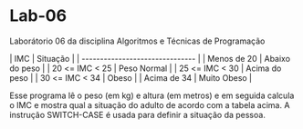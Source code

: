 # Lab-06
Laborátorio 06 da disciplina Algoritmos e Técnicas de Programação

 | IMC            | Situação       |
 | ------------------------------- |
 | Menos de 20    | Abaixo do peso |
 | 20 <= IMC < 25 | Peso Normal    |
 | 25 <= IMC < 30 | Acima do peso  |
 | 30 <= IMC < 34 | Obeso          |
 | Acima de 34    | Muito Obeso    |

Esse programa lê o peso (em kg) e altura (em metros) e em seguida calcula o IMC e mostra qual a situação do adulto de acordo com a tabela acima. A instrução SWITCH-CASE é usada para definir a situação da pessoa.
